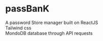 # passBanK
A password Store manager built on ReactJS<br>
Tailwind css<br>
MondoDB database through API requests

